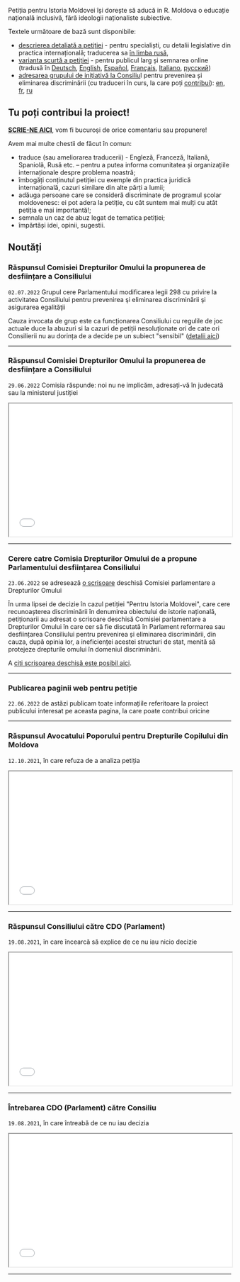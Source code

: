 Petiția pentru Istoria Moldovei își dorește să aducă in R. Moldova o educație națională inclusivă, fără ideologii naționaliste subiective. 

Textele următoare de bază sunt disponibile:  

- [descrierea detaliată a petiției](md.md) - pentru specialiști, cu detalii legislative din practica internațională; traducerea sa [în limba rusă](ru.md), 
- [varianta scurtă a petiției](https://www.petitieonline.com/history-md) - pentru publicul larg și semnarea online (tradusă în [Deutsch](https://www.petitionen.com/history-md), [English](https://www.petitions.net/history-md), [Español](https://www.peticiones.net/history-md), [Français](https://www.petitionenligne.com/history-md), [Italiano](https://www.petizioni.com/history-md), [русский](https://ru.petitions.net/history-md))
- [adresarea grupului de inițiativă la Consiliu](egalitate-md.md)l pentru prevenirea și eliminarea discriminării (cu traduceri în curs, la care poți [contribui](https://github.com/sdudnic/istoria)): [en](egalitate-en.md), [fr](egalitate-fr.md), [ru](egalitate-ru.md)


## Tu poți contribui la proiect!

**[SCRIE-NE AICI][1]**, vom fi bucuroși de orice comentariu sau propunere!

Avem mai multe chestii de făcut în comun: 
- traduce (sau ameliorarea traducerii) - Engleză, Franceză, Italiană, Spaniolă, Rusă etc. – pentru a putea informa comunitatea și organizațiile internaționale despre problema noastră; 
- îmbogăți conținutul petiției cu exemple din practica juridică internațională, cazuri similare din alte părți a lumii;
- adăuga persoane care se consideră discriminate de programul școlar moldovenesc: ei pot adera la petiție, cu cât suntem mai mulți cu atât petiția e mai importantă!;
- semnala un caz de abuz legat de tematica petiției; 
- împărtăși idei, opinii, sugestii.


## Noutăți

### Răspunsul Comisiei Drepturilor Omului la propunerea de desființare a Consiliului
`02.07.2022` Grupul cere Parlamentului modificarea legii 298 cu privire la activitatea Consiliului pentru prevenirea şi eliminarea discriminării şi asigurarea egalităţii

Cauza invocata de grup este ca funcționarea Consiliului cu regulile de joc actuale duce la abuzuri si la cazuri de petiții nesoluționate ori de cate ori Consilierii nu au dorința de a decide pe un subiect "sensibil" ([detalii aici](2022_07_02_raspunsLaCDO.md))

---

### Răspunsul Comisiei Drepturilor Omului la propunerea de desființare a Consiliului
`29.06.2022` Comisia răspunde: noi nu ne implicăm, adresați-vă în judecată sau la ministerul justiției
<iframe src="./assets/2022_06_29_CDO-Answer-05-288.pdf#toolbar=0" width="100%" height="300"></iframe>

---

### Cerere catre Comisia Drepturilor Omului de a propune Parlamentului desființarea Consiliului
`23.06.2022` se adresează [o scrisoare][2] deschisă Comisiei parlamentare a Drepturilor Omului 

În urma lipsei de decizie în cazul petiției "Pentru Istoria Moldovei", care cere recunoașterea discriminării în denumirea obiectului de istorie națională, petiționarii au adresat o scrisoare deschisă Comisiei parlamentare a Drepturilor Omului în care cer să fie discutată în Parlament reformarea sau desființarea Consiliului pentru prevenirea și eliminarea discriminării, din cauza, după opinia lor, a ineficienței acestei structuri de stat, menită să protejeze drepturile omului în domeniul discriminării.

A [citi scrisoarea deschisă este posibil aici][2]. 

---


### Publicarea paginii web pentru petiție
`22.06.2022` de astăzi publicam toate informațiile referitoare la proiect publicului interesat pe aceasta pagina, la care poate contribui oricine

---

### Răspunsul Avocatului Poporului pentru Drepturile Copilului din Moldova 
`12.10.2021`, în care refuza de a analiza petiția
<iframe src="./assets/2021_10_12_AnswerOmbudsman.pdf#toolbar=0" width="100%" height="300"></iframe>

---

### Răspunsul Consiliului către CDO (Parlament)
`19.08.2021`, în care încearcă să explice de ce nu iau nicio decizie

<iframe src="./assets/2021_09_03_AnswerConsiliuToParl_03_1779.pdf#toolbar=0" width="100%" height="300"></iframe>

---

### Întrebarea CDO (Parlament) către Consiliu
`19.08.2021`, în care întreabă de ce nu iau decizia

<iframe src="./assets/2021_08_19_QuestionParlamentToConsiliu.pdf#toolbar=0" width="100%" height="300"></iframe>

---

[1]: https://github.com/sdudnic/istoria/discussions
[2]: ./egalitate-22-06-2022